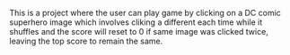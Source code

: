 This is a project where the user can play game by clicking on a DC comic superhero image which involves cliking a different each time while it shuffles and the score will reset to 0 if same image was clicked twice, leaving the top score to remain the
same.

